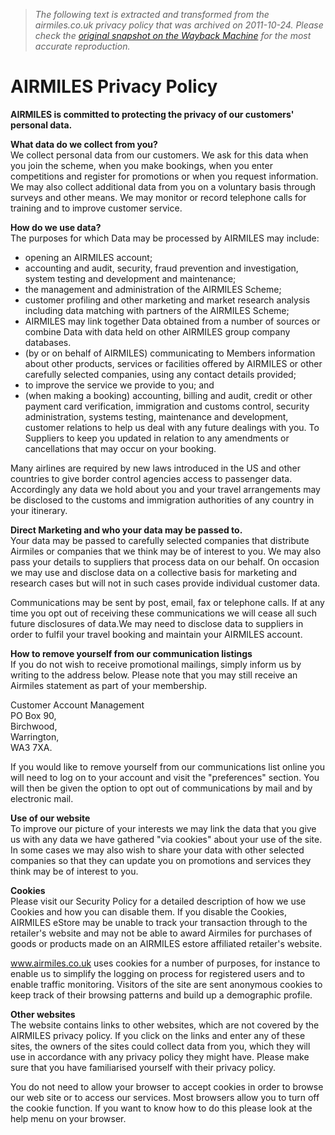 > *The following text is extracted and transformed from the airmiles.co.uk privacy policy that was archived on 2011-10-24. Please check the [original snapshot on the Wayback Machine](https://web.archive.org/web/20111024001512id_/http%3A//www.airmiles.co.uk/tertiary/privacy.do) for the most accurate reproduction.*

# AIRMILES Privacy Policy

**AIRMILES is committed to protecting the privacy of our customers' personal data.**

 **What data do we collect from you?**  
We collect personal data from our customers. We ask for this data when you join the scheme, when you make bookings, when you enter competitions and register for promotions or when you request information. We may also collect additional data from you on a voluntary basis through surveys and other means. We may monitor or record telephone calls for training and to improve customer service.

**How do we use data?**  
The purposes for which Data may be processed by AIRMILES may include: 

  * opening an AIRMILES account;
  * accounting and audit, security, fraud prevention and investigation, system testing and development and maintenance;
  * the management and administration of the AIRMILES Scheme;
  * customer profiling and other marketing and market research analysis including data matching with partners of the AIRMILES Scheme;
  * AIRMILES may link together Data obtained from a number of sources or combine Data with data held on other AIRMILES group company databases.
  * (by or on behalf of AIRMILES) communicating to Members information about other products, services or facilities offered by AIRMILES or other carefully selected companies, using any contact details provided;
  * to improve the service we provide to you; and
  * (when making a booking) accounting, billing and audit, credit or other payment card verification, immigration and customs control, security administration, systems testing, maintenance and development, customer relations to help us deal with any future dealings with you. To Suppliers to keep you updated in relation to any amendments or cancellations that may occur on your booking.



Many airlines are required by new laws introduced in the US and other countries to give border control agencies access to passenger data. Accordingly any data we hold about you and your travel arrangements may be disclosed to the customs and immigration authorities of any country in your itinerary.

**Direct Marketing and who your data may be passed to.**  
Your data may be passed to carefully selected companies that distribute Airmiles or companies that we think may be of interest to you. We may also pass your details to suppliers that process data on our behalf. On occasion we may use and disclose data on a collective basis for marketing and research cases but will not in such cases provide individual customer data. 

Communications may be sent by post, email, fax or telephone calls. If at any time you opt out of receiving these communications we will cease all such future disclosures of data.We may need to disclose data to suppliers in order to fulfil your travel booking and maintain your AIRMILES account.

**How to remove yourself from our communication listings**  
If you do not wish to receive promotional mailings, simply inform us by writing to the address below. Please note that you may still receive an Airmiles statement as part of your membership. 

Customer Account Management  
PO Box 90,   
Birchwood,   
Warrington,   
WA3 7XA. 

If you would like to remove yourself from our communications list online you will need to log on to your account and visit the "preferences" section. You will then be given the option to opt out of communications by mail and by electronic mail.

 **Use of our website**  
To improve our picture of your interests we may link the data that you give us with any data we have gathered "via cookies" about your use of the site. In some cases we may also wish to share your data with other selected companies so that they can update you on promotions and services they think may be of interest to you.

**Cookies**  
Please visit our Security Policy for a detailed description of how we use Cookies and how you can disable them. If you disable the Cookies, AIRMILES eStore may be unable to track your transaction through to the retailer's website and may not be able to award Airmiles for purchases of goods or products made on an AIRMILES estore affiliated retailer's website.

www.airmiles.co.uk uses cookies for a number of purposes, for instance to enable us to simplify the logging on process for registered users and to enable traffic monitoring. Visitors of the site are sent anonymous cookies to keep track of their browsing patterns and build up a demographic profile. 

**Other websites**  
The website contains links to other websites, which are not covered by the AIRMILES privacy policy. If you click on the links and enter any of these sites, the owners of the sites could collect data from you, which they will use in accordance with any privacy policy they might have. Please make sure that you have familiarised yourself with their privacy policy.

You do not need to allow your browser to accept cookies in order to browse our web site or to access our services. Most browsers allow you to turn off the cookie function. If you want to know how to do this please look at the help menu on your browser. 
